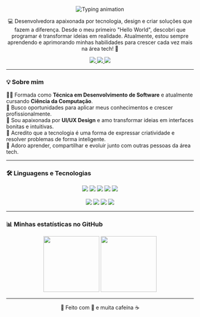 <p align="center">
  <img src="https://readme-typing-svg.herokuapp.com?font=Playfair+Display&size=40&duration=3000&pause=500&color=F78FB3&center=true&vCenter=true&width=700&lines=Ol%C3%A1%2C%20eu%20sou%20a%20Gabriela%20Correia%21" alt="Typing animation" />
</p>


<p align="center">
💻 Desenvolvedora apaixonada por tecnologia, design e criar soluções que fazem a diferença.  
Desde o meu primeiro "Hello World", descobri que programar é transformar ideias em realidade.  
Atualmente, estou sempre aprendendo e aprimorando minhas habilidades para crescer cada vez mais na área tech! 🚀  
</p>

<p align="center">
  <a href="https://www.linkedin.com/in/SEU-LINKEDIN" target="_blank">
    <img src="https://img.shields.io/badge/LinkedIn-f78fb3?style=for-the-badge&logo=linkedin&logoColor=white"/>
  </a>
  <a href="mailto:SEUEMAIL@gmail.com">
    <img src="https://img.shields.io/badge/Gmail-f8a5c2?style=for-the-badge&logo=gmail&logoColor=white"/>
  </a>
  <a href="https://SEUSITE.com" target="_blank">
    <img src="https://img.shields.io/badge/Portfólio-ffcce0?style=for-the-badge&logo=vercel&logoColor=white"/>
  </a>
</p>


---

### 💡 Sobre mim  

👩‍💻 Formada como **Técnica em Desenvolvimento de Software** e atualmente cursando **Ciência da Computação**.  
💼 Busco oportunidades para aplicar meus conhecimentos e crescer profissionalmente.  
🎨 Sou apaixonada por **UI/UX Design** e amo transformar ideias em interfaces bonitas e intuitivas.  
💬 Acredito que a tecnologia é uma forma de expressar criatividade e resolver problemas de forma inteligente.  
🌷 Adoro aprender, compartilhar e evoluir junto com outras pessoas da área tech.

---
### 🛠️ Linguagens e Tecnologias

<p align="center">
  <!-- Linguagens -->
  <img src="https://img.shields.io/badge/Java-f78fb3?style=for-the-badge&logo=java&logoColor=white" />
  <img src="https://img.shields.io/badge/JavaScript-f78fb3?style=for-the-badge&logo=javascript&logoColor=white" />
  <img src="https://img.shields.io/badge/HTML-f78fb3?style=for-the-badge&logo=html5&logoColor=white" />
  <img src="https://img.shields.io/badge/CSS-f78fb3?style=for-the-badge&logo=css3&logoColor=white" />
  <img src="https://img.shields.io/badge/MySQL-f78fb3?style=for-the-badge&logo=mysql&logoColor=white" />
  <br><br>
  <!-- Ferramentas -->
  <img src="https://img.shields.io/badge/VSCode-f78fb3?style=for-the-badge&logo=visual-studio-code&logoColor=white" />
  <img src="https://img.shields.io/badge/Git-f78fb3?style=for-the-badge&logo=git&logoColor=white" />
  <img src="https://img.shields.io/badge/GitHub-f78fb3?style=for-the-badge&logo=github&logoColor=white" />
  <img src="https://img.shields.io/badge/Figma-f78fb3?style=for-the-badge&logo=figma&logoColor=white" />
</p>

---

### 📊 Minhas estatísticas no GitHub

<p align="center">
  <img height="150em" src="https://github-readme-stats.vercel.app/api?username=SEU_USUARIO&show_icons=true&theme=rose_pine&hide_border=true&title_color=f78fb3&icon_color=f8a5c2" />
  <img height="150em" src="https://github-readme-stats.vercel.app/api/top-langs/?username=SEU_USUARIO&layout=compact&langs_count=7&theme=rose_pine&hide_border=true&title_color=f78fb3" />
</p>

---

<p align="center">🌷 Feito com 💜 e muita cafeína ☕</p>


